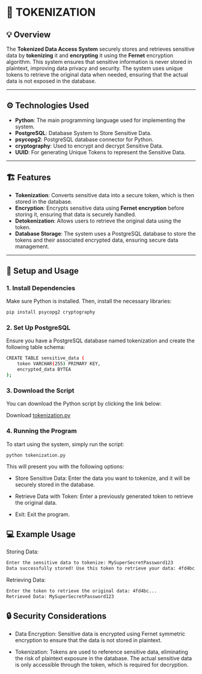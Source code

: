 # 🔐 **TOKENIZATION**

## 💡 **Overview**

The **Tokenized Data Access System** securely stores and retrieves sensitive data by **tokenizing** it and **encrypting** it using the **Fernet** encryption algorithm. This system ensures that sensitive information is never stored in plaintext, improving data privacy and security. The system uses unique tokens to retrieve the original data when needed, ensuring that the actual data is not exposed in the database.

---

## ⚙️ **Technologies Used**

- **Python**: The main programming language used for implementing the system.
- **PostgreSQL**: Database System to Store Sensitive Data. 
- **psycopg2**: PostgreSQL database connector for Python.
- **cryptography**: Used to encrypt and decrypt Sensitive Data.
- **UUID**: For generating Unique Tokens to represent the Sensitive Data.

---

## 🏗️ **Features**

- **Tokenization**: Converts sensitive data into a secure token, which is then stored in the database.
- **Encryption**: Encrypts sensitive data using **Fernet encryption** before storing it, ensuring that data is securely handled.
- **Detokenization**: Allows users to retrieve the original data using the token.
- **Database Storage**: The system uses a PostgreSQL database to store the tokens and their associated encrypted data, ensuring secure data management.

---

## 🚀 **Setup and Usage**

### 1. **Install Dependencies**

Make sure Python is installed. Then, install the necessary libraries:

```bash
pip install psycopg2 cryptography
```
### 2. **Set Up PostgreSQL**
Ensure you have a PostgreSQL database named tokenization and create the following table schema:

```bash
CREATE TABLE sensitive_data (
    token VARCHAR(255) PRIMARY KEY,
    encrypted_data BYTEA
);
````
### 3. **Download the Script**
You can download the Python script by clicking the link below:

Download [tokenization.py](tokenization.py)

### 4. **Running the Program**
To start using the system, simply run the script:

```bash
python tokenization.py
```
This will present you with the following options:
- Store Sensitive Data: Enter the data you want to tokenize, and it will be securely stored in the database.

- Retrieve Data with Token: Enter a previously generated token to retrieve the original data.

- Exit: Exit the program.

## 💻 **Example Usage**
Storing Data:

```bash
Enter the sensitive data to tokenize: MySuperSecretPassword123
Data successfully stored! Use this token to retrieve your data: 4fd4bc...
```
Retrieving Data:

```bash
Enter the token to retrieve the original data: 4fd4bc...
Retrieved Data: MySuperSecretPassword123
```
## 🔒 **Security Considerations**
- Data Encryption: Sensitive data is encrypted using Fernet symmetric encryption to ensure that the data is not stored in plaintext.

- Tokenization: Tokens are used to reference sensitive data, eliminating the risk of plaintext exposure in the database. The actual sensitive data is only accessible through the token, which is required for decryption.
